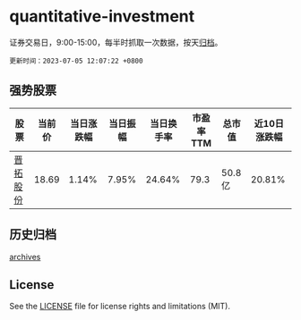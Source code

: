# quantitative-investment

证券交易日，9:00-15:00，每半时抓取一次数据，按天[归档](archives)。

`更新时间：2023-07-05 12:07:22 +0800`

## 强势股票

|股票|当前价|当日涨跌幅|当日振幅|当日换手率|市盈率TTM|总市值|近10日涨跌幅|
|----|----|----|----|----|----|----|----|
|[晋拓股份](https://xueqiu.com/S/SH603211)|18.69|1.14%|7.95%|24.64%|79.3|50.8亿|20.81%|

## 历史归档

[archives](archives)

## License

See the [LICENSE](LICENSE) file for license rights and limitations (MIT).